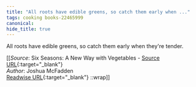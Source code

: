 ```yaml
---
title: "All roots have edible greens, so catch them early when ..."
tags: cooking books-22465999
canonical: 
hide_title: true
---
```


All roots have edible greens, so catch them early when they're tender.


[[_Source_: Six Seasons: A New Way with Vegetables - [Source URL](){:target="_blank"}<br>
_Author_: Joshua McFadden<br>
[Readwise URL](https://readwise.io/open/442171252){:target="_blank"}
::wrap]]
